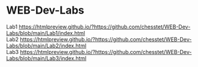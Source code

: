 # WEB-Dev-Labs
Lab1 https://htmlpreview.github.io/?https://github.com/chesstet/WEB-Dev-Labs/blob/main/Lab1/index.html <br>
Lab2 https://htmlpreview.github.io/?https://github.com/chesstet/WEB-Dev-Labs/blob/main/Lab2/index.html <br>
Lab3 https://htmlpreview.github.io/?https://github.com/chesstet/WEB-Dev-Labs/blob/main/Lab3/index.html
